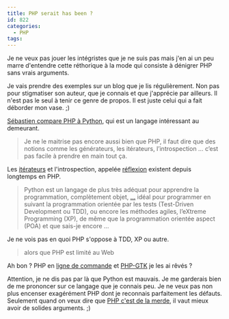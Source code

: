 ```yaml
---
title: PHP serait has been ?
id: 822
categories:
  - PHP
tags:
---
```


Je ne veux pas jouer les intégristes que je ne suis pas mais j'en ai un peu marre d'entendre cette réthorique à la mode qui consiste à dénigrer PHP sans vrais arguments.

Je vais prendre des exemples sur un blog que je lis régulièrement. Non pas pour stigmatiser son auteur, que je connais et que j'apprécie par ailleurs. Il n'est pas le seul à tenir ce genre de propos. Il est juste celui qui a fait déborder mon vase. ;)

[Sébastien compare PHP à Python](http://blog.segle.org/index.php/2009/06/30/php-5-3-est-la-mais-je-ne-lattendais-pas/), qui est un langage intéressant au demeurant.
 > Je ne le maitrise pas encore aussi bien que PHP, il faut dire que des notions comme les générateurs, les itérateurs, l’introspection … c’est pas facile à prendre en main tout ça. 

Les [itérateurs](http://fr3.php.net/manual/en/spl.iterators.php) et l'introspection, appelée [réflexion](http://fr3.php.net/manual/fr/language.oop5.reflection.php) existent depuis longtemps en PHP.
 > Python est un langage de plus très adéquat pour apprendre la programmation, complètement objet, [...](...) idéal pour programmer en suivant la programmation orientée par les tests (Test-Driven Development ou TDD), ou encore les méthodes agiles, l’eXtreme Programming (XP), de même que la programmation orientée aspect (POA) et que sais-je encore … 

Je ne vois pas en quoi PHP s'oppose à TDD, XP ou autre.
 > alors que PHP est limité au Web 

Ah bon&nbsp;? PHP en [ligne de commande](http://fr3.php.net/manual/en/features.commandline.php) et [PHP-GTK](http://gtk.php.net/) je les ai rêvés&nbsp;?

Attention, je ne dis pas par là que Python est mauvais. Je me garderais bien de me prononcer sur ce langage que je connais peu. Je ne veux pas non plus encenser exagérément PHP dont je reconnais parfaitement les défauts. Seulement quand on veux dire que [PHP c'est de la merde](http://blog.mageekbox.net/?post/2008/11/03/php-cdlamerde), il vaut mieux avoir de solides arguments. ;)